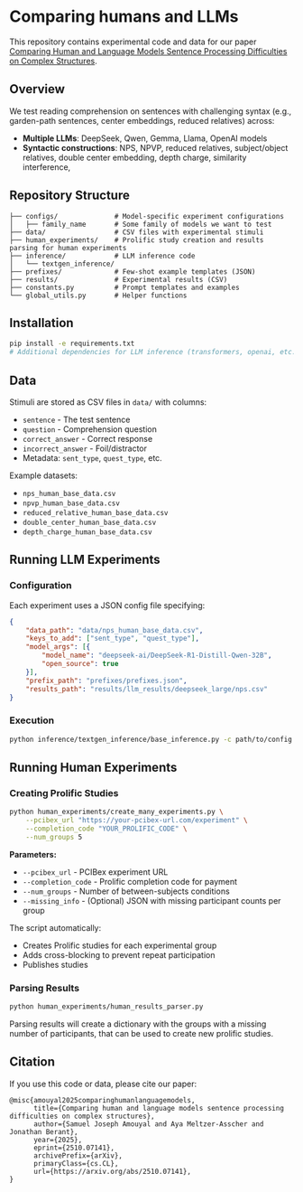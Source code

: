 # Comparing humans and LLMs

This repository contains experimental code and data for our paper [Comparing Human and Language Models Sentence Processing Difficulties on Complex Structures](https://arxiv.org/pdf/2510.07141).

## Overview

We test reading comprehension on sentences with challenging syntax (e.g., garden-path sentences, center embeddings, reduced relatives) across:

- **Multiple LLMs**: DeepSeek, Qwen, Gemma, Llama, OpenAI models
- **Syntactic constructions**: NPS, NPVP, reduced relatives, subject/object relatives, double center embedding, depth charge, similarity interference,

## Repository Structure

```
├── configs/              # Model-specific experiment configurations
│   ├── family_name       # Some family of models we want to test
├── data/                 # CSV files with experimental stimuli
├── human_experiments/    # Prolific study creation and results parsing for human experiments
├── inference/            # LLM inference code
│   └── textgen_inference/
├── prefixes/             # Few-shot example templates (JSON)
├── results/              # Experimental results (CSV)
├── constants.py          # Prompt templates and examples
└── global_utils.py       # Helper functions
```

## Installation

```bash
pip install -e requirements.txt
# Additional dependencies for LLM inference (transformers, openai, etc.)
```

## Data

Stimuli are stored as CSV files in `data/` with columns:
- `sentence` - The test sentence
- `question` - Comprehension question
- `correct_answer` - Correct response
- `incorrect_answer` - Foil/distractor
- Metadata: `sent_type`, `quest_type`, etc.

Example datasets:
- `nps_human_base_data.csv`
- `npvp_human_base_data.csv`
- `reduced_relative_human_base_data.csv`
- `double_center_human_base_data.csv`
- `depth_charge_human_base_data.csv`

## Running LLM Experiments

### Configuration

Each experiment uses a JSON config file specifying:

```json
{
    "data_path": "data/nps_human_base_data.csv",
    "keys_to_add": ["sent_type", "quest_type"],
    "model_args": [{
        "model_name": "deepseek-ai/DeepSeek-R1-Distill-Qwen-32B",
        "open_source": true
    }],
    "prefix_path": "prefixes/prefixes.json",
    "results_path": "results/llm_results/deepseek_large/nps.csv"
}
```

### Execution

```bash
python inference/textgen_inference/base_inference.py -c path/to/config
```

## Running Human Experiments

### Creating Prolific Studies

```bash
python human_experiments/create_many_experiments.py \
    --pcibex_url "https://your-pcibex-url.com/experiment" \
    --completion_code "YOUR_PROLIFIC_CODE" \
    --num_groups 5
```

**Parameters:**
- `--pcibex_url` - PCIBex experiment URL
- `--completion_code` - Prolific completion code for payment
- `--num_groups` - Number of between-subjects conditions
- `--missing_info` - (Optional) JSON with missing participant counts per group

The script automatically:
- Creates Prolific studies for each experimental group
- Adds cross-blocking to prevent repeat participation
- Publishes studies

### Parsing Results

```bash
python human_experiments/human_results_parser.py
```

Parsing results will create a dictionary with the groups with a missing number of participants, that can be used to create new prolific studies.


## Citation

If you use this code or data, please cite our paper:

```
@misc{amouyal2025comparinghumanlanguagemodels,
      title={Comparing human and language models sentence processing difficulties on complex structures}, 
      author={Samuel Joseph Amouyal and Aya Meltzer-Asscher and Jonathan Berant},
      year={2025},
      eprint={2510.07141},
      archivePrefix={arXiv},
      primaryClass={cs.CL},
      url={https://arxiv.org/abs/2510.07141}, 
}
```